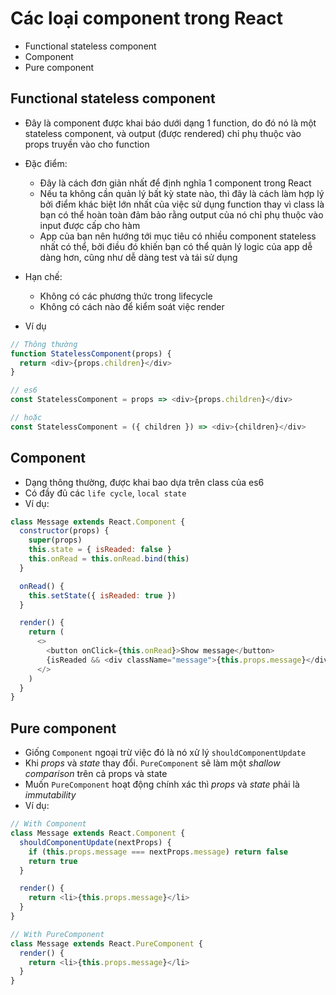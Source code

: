 # Các loại component trong React

- Functional stateless component
- Component
- Pure component

## Functional stateless component

- Đây là component được khai báo dưới dạng 1 function, do đó nó là một stateless component, và output (được rendered) chỉ phụ thuộc vào props truyền vào cho function
- Đặc điểm:
  - Đây là cách đơn giản nhất để định nghĩa 1 component trong React
  - Nếu ta không cần quản lý bất kỳ state nào, thì đây là cách làm hợp lý bởi điểm khác biệt lớn nhất của việc sử dụng function thay vì class là bạn có thể hoàn toàn đảm bảo rằng output của nó chỉ phụ thuộc vào input được cấp cho hàm
  - App của bạn nên hướng tới mục tiêu có nhiều component stateless nhất có thể, bởi điều đó khiến bạn có thể quản lý logic của app dễ dàng hơn, cũng như dễ dàng test và tái sử dụng

- Hạn chế:
  - Không có các phương thức trong lifecycle
  - Không có cách nào để kiểm soát việc render

- Ví dụ
```js
// Thông thường
function StatelessComponent(props) {
  return <div>{props.children}</div>
}

// es6
const StatelessComponent = props => <div>{props.children}</div>

// hoặc
const StatelessComponent = ({ children }) => <div>{children}</div>
```

## Component
- Dạng thông thường, được khai bao dựa trên class của es6
- Có đầy đủ các `life cycle`, `local state`
- Ví dụ:
```js
class Message extends React.Component {
  constructor(props) {
    super(props)
    this.state = { isReaded: false }
    this.onRead = this.onRead.bind(this)
  }

  onRead() {
    this.setState({ isReaded: true })
  }

  render() {
    return (
      <>
        <button onClick={this.onRead}>Show message</button>
        {isReaded && <div className="message">{this.props.message}</div>}
      </>
    )
  }
}
```

## Pure component
- Giống `Component` ngoại trừ việc đó là nó xử lý `shouldComponentUpdate`
- Khi *props* và *state* thay đổi. `PureComponent` sẽ làm một *shallow comparison* trên cả props và state
- Muốn `PureComponent` hoạt động chính xác thì *props* và *state* phải là *immutability*
- Ví dụ:
```js
// With Component
class Message extends React.Component {
  shouldComponentUpdate(nextProps) {
    if (this.props.message === nextProps.message) return false
    return true
  }

  render() {
    return <li>{this.props.message}</li>
  }
}

// With PureComponent
class Message extends React.PureComponent {
  render() {
    return <li>{this.props.message}</li>
  }
}
```